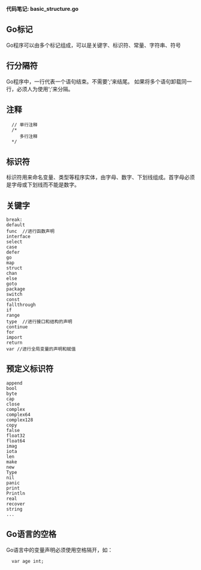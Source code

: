 **代码笔记: basic_structure.go**
## Go标记
Go程序可以由多个标记组成，可以是关键字、标识符、常量、字符串、符号

## 行分隔符
Go程序中，一行代表一个语句结束。不需要‘;’来结尾。
如果将多个语句卸载同一行，必须人为使用‘;’来分隔。

## 注释
```
  // 单行注释
  /*
     多行注释
  */
```

## 标识符
标识符用来命名变量、类型等程序实体，由字母、数字、下划线组成。首字母必须是字母或下划线而不能是数字。

## 关键字
```
break:
default
func  //进行函数声明
interface
select
case
defer
go
map
struct
chan
else
goto
package
switch
const
fallthrough
if
range
type  //进行接口和结构的声明
continue
for
import
return
var //进行全局变量的声明和赋值
```

## 预定义标识符
```
append
bool
byte
cap
close
complex
complex64
complex128
copy
false
float32
float64
imag
iota
len
make
new
Type
nil
panic
print
Println
real
recover
string
...
```




## Go语言的空格
Go语言中的变量声明必须使用空格隔开，如：
```
  var age int;
```

